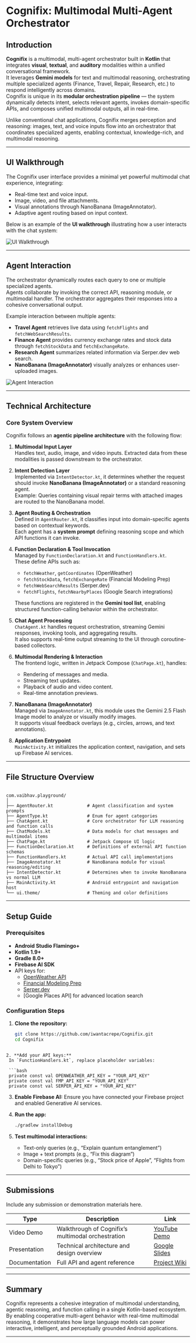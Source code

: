 # Cognifix: Multimodal Multi-Agent Orchestrator

## Introduction

**Cognifix** is a multimodal, multi-agent orchestrator built in **Kotlin** that integrates **visual**, **textual**, and **auditory** modalities within a unified conversational framework.  
It leverages **Gemini models** for text and multimodal reasoning, orchestrating multiple specialized agents (Finance, Travel, Repair, Research, etc.) to respond intelligently across domains.  
Cognifix is unique in its **modular orchestration pipeline** — the system dynamically detects intent, selects relevant agents, invokes domain-specific APIs, and composes unified multimodal outputs, all in real-time.

Unlike conventional chat applications, Cognifix merges perception and reasoning: images, text, and voice inputs flow into an orchestrator that coordinates specialized agents, enabling contextual, knowledge-rich, and multimodal reasoning.

---

## UI Walkthrough

The Cognifix user interface provides a minimal yet powerful multimodal chat experience, integrating:
- Real-time text and voice input.
- Image, video, and file attachments.
- Visual annotations through NanoBanana (ImageAnnotator).
- Adaptive agent routing based on input context.

Below is an example of the **UI walkthrough** illustrating how a user interacts with the chat system:

![UI Walkthrough](ui_walkthrough.png)

---

## Agent Interaction

The orchestrator dynamically routes each query to one or multiple specialized agents.  
Agents collaborate by invoking the correct API, reasoning module, or multimodal handler. The orchestrator aggregates their responses into a cohesive conversational output.

Example interaction between multiple agents:
- **Travel Agent** retrieves live data using `fetchFlights` and `fetchWebSearchResults`.
- **Finance Agent** provides currency exchange rates and stock data through `fetchStockData` and `fetchExchangeRate`.
- **Research Agent** summarizes related information via Serper.dev web search.
- **NanoBanana (ImageAnnotator)** visually analyzes or enhances user-uploaded images.

![Agent Interaction](agent_interaction.png)

---

## Technical Architecture

### Core System Overview

Cognifix follows an **agentic pipeline architecture** with the following flow:

1. **Multimodal Input Layer**  
   Handles text, audio, image, and video inputs. Extracted data from these modalities is passed downstream to the orchestrator.
   
2. **Intent Detection Layer**  
   Implemented via `IntentDetector.kt`, it determines whether the request should invoke **NanoBanana (ImageAnnotator)** or a standard reasoning agent.  
   Example: Queries containing visual repair terms with attached images are routed to the NanoBanana model.

3. **Agent Routing & Orchestration**  
   Defined in `AgentRouter.kt`, it classifies input into domain-specific agents based on contextual keywords.  
   Each agent has a **system prompt** defining reasoning scope and which API functions it can invoke.

4. **Function Declaration & Tool Invocation**  
   Managed by `FunctionDeclaration.kt` and `FunctionHandlers.kt`.  
   These define APIs such as:
   - `fetchWeather`, `getCoordinates` (OpenWeather)
   - `fetchStockData`, `fetchExchangeRate` (Financial Modeling Prep)
   - `fetchWebSearchResults` (Serper.dev)
   - `fetchFlights`, `fetchNearbyPlaces` (Google Search integrations)

   These functions are registered in the **Gemini tool list**, enabling structured function-calling behavior within the orchestrator.

5. **Chat Agent Processing**  
   `ChatAgent.kt` handles request orchestration, streaming Gemini responses, invoking tools, and aggregating results.  
   It also supports real-time output streaming to the UI through coroutine-based collectors.

6. **Multimodal Rendering & Interaction**  
   The frontend logic, written in Jetpack Compose (`ChatPage.kt`), handles:
   - Rendering of messages and media.
   - Streaming text updates.
   - Playback of audio and video content.
   - Real-time annotation previews.

7. **NanoBanana (ImageAnnotator)**  
   Managed via `ImageAnnotator.kt`, this module uses the Gemini 2.5 Flash Image model to analyze or visually modify images.  
   It supports visual feedback overlays (e.g., circles, arrows, and text annotations).

8. **Application Entrypoint**  
   `MainActivity.kt` initializes the application context, navigation, and sets up Firebase AI services.

---

## File Structure Overview

```

com.vaibhav.playground/
│
├── AgentRouter.kt             # Agent classification and system prompts
├── AgentType.kt               # Enum for agent categories
├── ChatAgent.kt               # Core orchestrator for LLM reasoning and function calls
├── ChatModels.kt              # Data models for chat messages and multimodal items
├── ChatPage.kt                # Jetpack Compose UI logic
├── FunctionDeclaration.kt     # Definitions of external API function schemas
├── FunctionHandlers.kt        # Actual API call implementations
├── ImageAnnotator.kt          # NanoBanana module for visual reasoning/editing
├── IntentDetector.kt          # Determines when to invoke NanoBanana vs normal LLM
├── MainActivity.kt            # Android entrypoint and navigation host
└── ui.theme/                  # Theming and color definitions

````

---

## Setup Guide

### Prerequisites
- **Android Studio Flamingo+**
- **Kotlin 1.9+**
- **Gradle 8.0+**
- **Firebase AI SDK**
- API keys for:
  - [OpenWeather API](https://openweathermap.org/)
  - [Financial Modeling Prep](https://financialmodelingprep.com/)
  - [Serper.dev](https://serper.dev/)
  - [Google Places API] for advanced location search

### Configuration Steps

1. **Clone the repository:**
   ```bash
   git clone https://github.com/iwantacrepe/Cognifix.git
   cd Cognifix
  ```

2. **Add your API keys:**
   In `FunctionHandlers.kt`, replace placeholder variables:

   ```bash
   private const val OPENWEATHER_API_KEY = "YOUR_API_KEY"
   private const val FMP_API_KEY = "YOUR_API_KEY"
   private const val SERPER_API_KEY = "YOUR_API_KEY"
   ```

3. **Enable Firebase AI:**
   Ensure you have connected your Firebase project and enabled Generative AI services.

4. **Run the app:**

   ```bash
   ./gradlew installDebug
   ```

5. **Test multimodal interactions:**

   * Text-only queries (e.g., “Explain quantum entanglement”)
   * Image + text prompts (e.g., “Fix this diagram”)
   * Domain-specific queries (e.g., “Stock price of Apple”, “Flights from Delhi to Tokyo”)

---

## Submissions

Include any submission or demonstration materials here.

| Type             | Description                                        | Link               |
| ---------------- | -------------------------------------------------- | ------------------ |
|  Video Demo    | Walkthrough of Cognifix’s multimodal orchestration | [YouTube Demo](#)  |
|  Presentation  | Technical architecture and design overview         | [Google Slides](#) |
|  Documentation | Full API and agent reference                       | [Project Wiki](#)  |

---

## Summary

Cognifix represents a cohesive integration of multimodal understanding, agentic reasoning, and function calling in a single Kotlin-based ecosystem.
By enabling cooperative multi-agent behavior with real-time multimodal reasoning, it demonstrates how large language models can power interactive, intelligent, and perceptually grounded Android applications.

---

